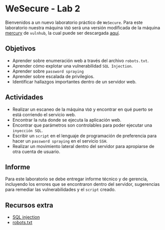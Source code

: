 # WeSecure - Lab 2

Bienvenidos a un nuevo laboratorio práctico de `WeSecure`. Para este laboratorio nuestra máquina `VbD` será una versión modificada de la máquina [mercury](https://www.vulnhub.com/entry/the-planets-mercury,544/) de `vulnhub`, la cual puede ser descargada [aquí](https://drive.google.com/file/d/1dAHmEwIUczl6WEGOWwzyPTYfEpBr4TUd/view?usp=sharing). 
## Objetivos

- Aprender sobre enumeración web a través del archivo `robots.txt`.
- Aprender cómo explotar una vulnerabilidad `SQL Injection`.
- Aprender sobre `password spraying`
- Aprender sobre escalada de privilegios.
- Identificar hallazgos importantes dentro de un servidor web.
## Actividades

- Realizar un escaneo de la máquina `VbD` y encontrar en qué puerto se está corriendo el servicio web.
- Encontrar la ruta donde se ejecuta la aplicación web.
- Encontrar que parámetros son controlables para poder ejecutar una `inyección SQL`.
- Escribir un `script` en el lenguaje de programación de preferencia para hacer un `password spraying` en el servicio `SSH`.
- Realizar un movimiento lateral dentro del servidor para apropiarse de otra cuenta de usuario.
## Informe

Para este laboratorio se debe entregar informe técnico y de gerencia, incluyendo los errores que se encontraron dentro del servidor, sugerencias para remediar las vulnerabilidades y el `script` creado.

## Recursos extra
- [SQL injection](https://portswigger.net/web-security/sql-injection)
- [robots.txt](https://portswigger.net/kb/issues/00600600_robots-txt-file)
